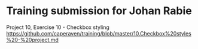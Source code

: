 # Training submission for Johan Rabie

Project 10, Exercise 10 - Checkbox styling
https://github.com/caperaven/training/blob/master/10.Checkbox%20styles%20-%20project.md
